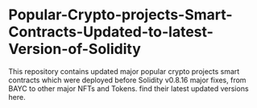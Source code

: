 # Popular-Crypto-projects-Smart-Contracts-Updated-to-latest-Version-of-Solidity
This repository contains updated major popular crypto projects smart contracts  which were  deployed before Solidity v0.8.16 major fixes, from BAYC to other major NFTs and Tokens. find their latest updated versions here.
